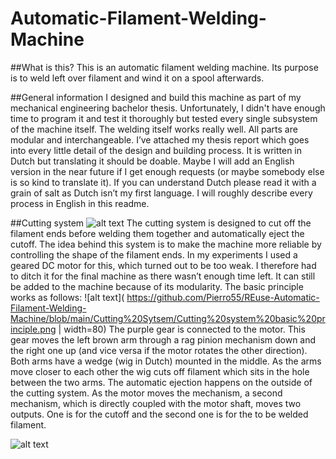 # Automatic-Filament-Welding-Machine

##What is this?
This is an automatic filament welding machine. Its purpose is to weld left over filament and wind it on a spool afterwards. 

##General information
I designed and build this machine as part of my mechanical engineering bachelor thesis. Unfortunately, I didn't have enough time to program it and test it thoroughly but tested every single subsystem of the machine itself. The welding itself works really well. 
All parts are modular and interchangeable. I’ve attached my thesis report which goes into every little detail of the design and building process. It is written in Dutch but translating it should be doable. Maybe I will add an English version in the near future if I get enough requests (or maybe somebody else is so kind to translate it). If you can understand Dutch please read it with a grain of salt as Dutch isn’t my first language. I will roughly describe every process in English in this readme.

##Cutting system
![alt text]( https://github.com/Pierro55/REuse-Automatic-Filament-Welding-Machine/blob/main/Cutting%20Sytsem/Bill%20of%20materials.PNG)
The cutting system is designed to cut off the filament ends before welding them together and automatically eject the cutoff. The idea behind this system is to make the machine more reliable by controlling the shape of the filament ends. In my experiments I used a geared DC motor for this, which turned out to be too weak. I therefore had to ditch it for the final machine as there wasn’t enough time left. It can still be added to the machine because of its modularity.
The basic principle works as follows:
![alt text]( https://github.com/Pierro55/REuse-Automatic-Filament-Welding-Machine/blob/main/Cutting%20Sytsem/Cutting%20system%20basic%20principle.png | width=80)
The purple gear is connected to the motor. This gear moves the left brown arm through a rag pinion mechanism down and the right one up (and vice versa if the motor rotates the other direction). Both arms have a wedge (wig in Dutch) mounted in the middle. As the arms move closer to each other the wig cuts off filament which sits in the hole between the two arms.
The automatic ejection happens on the outside of the cutting system. As the motor moves the mechanism, a second mechanism, which is directly coupled with the motor shaft, moves two outputs. One is for the cutoff and the second one is for the to be welded filament. 

![alt text](https://github.com/Pierro55/REuse-Automatic-Filament-Welding-Machine/blob/main/Cutting%20Sytsem/Cutting%20automation%20principle.png)


